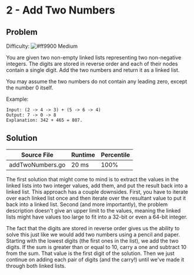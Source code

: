 # 2 - Add Two Numbers

## Problem

Difficulty: ![#ff9900](https://placehold.it/15/ff9900/000000?text=+) Medium

You are given two non-empty linked lists representing two non-negative integers. The digits are stored in reverse order and each of their nodes contain a single digit. Add the two numbers and return it as a linked list.

You may assume the two numbers do not contain any leading zero, except the number 0 itself.

Example:
```
Input: (2 -> 4 -> 3) + (5 -> 6 -> 4)
Output: 7 -> 0 -> 8
Explanation: 342 + 465 = 807.
```

## Solution

| Source File | Runtime | Percentile |
| ----------- | ------- | ---------- |
| addTwoNumbers.go | 20 ms | 100% |

The first solution that might come to mind is to extract the values in the linked lists into two integer values, add them, and put the result back into a linked list. This approach has a couple downsides. First, you have to iterate over each linked list once and then iterate over the resultant value to put it back into a linked list. Second (and more importantly), the problem description doesn't give an upper limit to the values, meaning the linked lists might have values too large to fit into a 32-bit or even a 64-bit integer.

The fact that the digits are stored in reverse order gives us the ability to solve this just like we would add two numbers using a pencil and paper. Starting with the lowest digits (the first ones in the list), we add the two digits. If the sum is greater than or equal to 10, carry a one and subtract 10 from the sum. That value is the first digit of the solution. Then we just continue on adding each pair of digits (and the carry!) until we've made it through both linked lists.